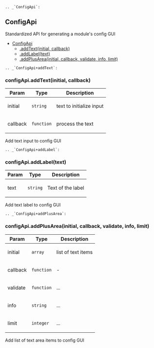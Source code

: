 <a name="ConfigApi"></a>

```eval_rst
.. _`ConfigApi`:
```

## ConfigApi
Standardized API for generating a module's config GUI


* [ConfigApi](#ConfigApi)
    * [.addText(initial, callback)](#ConfigApi+addText)
    * [.addLabel(text)](#ConfigApi+addLabel)
    * [.addPlusArea(initial, callback, validate, info, limit)](#ConfigApi+addPlusArea)

<a name="ConfigApi+addText"></a>

```eval_rst
.. _`ConfigApi+addText`:
```

### configApi.addText(initial, callback)
<table>
  <thead>
    <tr>
      <th>Param</th><th>Type</th><th>Description</th>
    </tr>
  </thead>
  <tbody>
<tr>
    <td>initial</td><td><code>string</code></td><td><p>text to initialize input</p>
</td>
    </tr><tr>
    <td>callback</td><td><code>function</code></td><td><p>process the text</p>
</td>
    </tr>  </tbody>
</table>

Add text input to config GUI

<a name="ConfigApi+addLabel"></a>

```eval_rst
.. _`ConfigApi+addLabel`:
```

### configApi.addLabel(text)
<table>
  <thead>
    <tr>
      <th>Param</th><th>Type</th><th>Description</th>
    </tr>
  </thead>
  <tbody>
<tr>
    <td>text</td><td><code>string</code></td><td><p>Text of the label</p>
</td>
    </tr>  </tbody>
</table>

Add text label to config GUI

<a name="ConfigApi+addPlusArea"></a>

```eval_rst
.. _`ConfigApi+addPlusArea`:
```

### configApi.addPlusArea(initial, callback, validate, info, limit)
<table>
  <thead>
    <tr>
      <th>Param</th><th>Type</th><th>Description</th>
    </tr>
  </thead>
  <tbody>
<tr>
    <td>initial</td><td><code>array</code></td><td><p>list of text items</p>
</td>
    </tr><tr>
    <td>callback</td><td><code>function</code></td><td><p>-</p>
</td>
    </tr><tr>
    <td>validate</td><td><code>function</code></td><td><p>...</p>
</td>
    </tr><tr>
    <td>info</td><td><code>string</code></td><td><p>...</p>
</td>
    </tr><tr>
    <td>limit</td><td><code>integer</code></td><td><p>...</p>
</td>
    </tr>  </tbody>
</table>

Add list of text area items to config GUI

